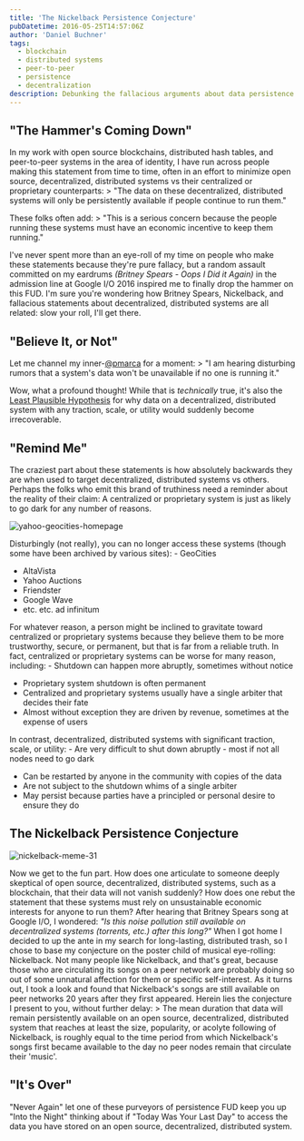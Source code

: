 ```yaml
---
title: 'The Nickelback Persistence Conjecture'
pubDatetime: 2016-05-25T14:57:06Z
author: 'Daniel Buchner'
tags:
  - blockchain
  - distributed systems
  - peer-to-peer
  - persistence
  - decentralization
description: Debunking the fallacious arguments about data persistence in decentralized systems and why economic incentives in distributed networks are more robust than critics claim.
---
```


## "The Hammer's Coming Down"

In my work with open source blockchains, distributed hash tables, and peer-to-peer systems in the area of identity, I have run across people making this statement from time to time, often in an effort to minimize open source, decentralized, distributed systems vs their centralized or proprietary counterparts: > "The data on these decentralized, distributed systems will only be persistently available if people continue to run them."

These folks often add: > "This is a serious concern because the people running these systems must have an economic incentive to keep them running."

I've never spent more than an eye-roll of my time on people who make these statements because they're pure fallacy, but a random assault committed on my eardrums *(Britney Spears - Oops I Did it Again)* in the admission line at Google I/O 2016 inspired me to finally drop the hammer on this FUD. I'm sure you're wondering how Britney Spears, Nickelback, and fallacious statements about decentralized, distributed systems are all related: slow your roll, I'll get there.

## "Believe It, or Not"

Let me channel my inner-[@pmarca](https://twitter.com/pmarca/status/626879919989985280) for a moment: > "I am hearing disturbing rumors that a system's data won't be unavailable if no one is running it."

Wow, what a profound thought! While that is *technically* true, it's also the [Least Plausible Hypothesis](https://www.logicallyfallacious.com/tools/lp/Bo/LogicalFallacies/117/Least_Plausible_Hypothesis) for why data on a decentralized, distributed system with any traction, scale, or utility would suddenly become irrecoverable.

## "Remind Me"

The craziest part about these statements is how absolutely backwards they are when used to target decentralized, distributed systems vs others. Perhaps the folks who emit this brand of truthiness need a reminder about the reality of their claim: A centralized or proprietary system is just as likely to go dark for any number of reasons.

![yahoo-geocities-homepage](https://www.backalleycoder.com/wp-content/uploads/2016/05/yahoo-geocities-homepage-300x207.png)

Disturbingly (not really), you can no longer access these systems (though some have been archived by various sites): - GeoCities
- AltaVista
- Yahoo Auctions
- Friendster
- Google Wave
- etc. etc. ad infinitum

For whatever reason, a person might be inclined to gravitate toward centralized or proprietary systems because they believe them to be more trustworthy, secure, or permanent, but that is far from a reliable truth. In fact, centralized or proprietary systems can be worse for many reason, including: - Shutdown can happen more abruptly, sometimes without notice
- Proprietary system shutdown is often permanent
- Centralized and proprietary systems usually have a single arbiter that decides their fate
- Almost without exception they are driven by revenue, sometimes at the expense of users

In contrast, decentralized, distributed systems with significant traction, scale, or utility: - Are very difficult to shut down abruptly - most if not all nodes need to go dark
- Can be restarted by anyone in the community with copies of the data
- Are not subject to the shutdown whims of a single arbiter
- May persist because parties have a principled or personal desire to ensure they do

## The Nickelback Persistence Conjecture

![nickelback-meme-31](https://www.backalleycoder.com/wp-content/uploads/2016/05/nickelback-meme-31-300x222.jpg)

Now we get to the fun part. How does one articulate to someone deeply skeptical of open source, decentralized, distributed systems, such as a blockchain, that their data will not vanish suddenly? How does one rebut the statement that these systems must rely on unsustainable economic interests for anyone to run them? After hearing that Britney Spears song at Google I/O, I wondered: *"Is this noise pollution still available on decentralized systems (torrents, etc.) after this long?"* When I got home I decided to up the ante in my search for long-lasting, distributed trash, so I chose to base my conjecture on the poster child of musical eye-rolling: Nickelback. Not many people like Nickelback, and that's great, because those who are circulating its songs on a peer network are probably doing so out of some unnatural affection for them or specific self-interest. As it turns out, I took a look and found that Nickelback's songs are still available on peer networks 20 years after they first appeared. Herein lies the conjecture I present to you, without further delay: > The mean duration that data will remain persistently available on an open source, decentralized, distributed system that reaches at least the size, popularity, or acolyte following of Nickelback, is roughly equal to the time period from which Nickelback's songs first became available to the day no peer nodes remain that circulate their 'music'.

## "It's Over"

"Never Again" let one of these purveyors of persistence FUD keep you up "Into the Night" thinking about if "Today Was Your Last Day" to access the data you have stored on an open source, decentralized, distributed system.
